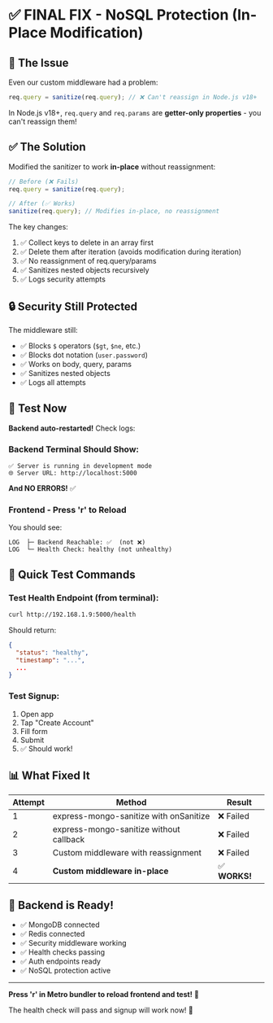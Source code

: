 # ✅ FINAL FIX - NoSQL Protection (In-Place Modification)

## 🎯 The Issue

Even our custom middleware had a problem:
```javascript
req.query = sanitize(req.query); // ❌ Can't reassign in Node.js v18+
```

In Node.js v18+, `req.query` and `req.params` are **getter-only properties** - you can't reassign them!

## ✅ The Solution

Modified the sanitizer to work **in-place** without reassignment:

```javascript
// Before (❌ Fails)
req.query = sanitize(req.query);

// After (✅ Works)
sanitize(req.query); // Modifies in-place, no reassignment
```

The key changes:
1. ✅ Collect keys to delete in an array first
2. ✅ Delete them after iteration (avoids modification during iteration)
3. ✅ No reassignment of req.query/params
4. ✅ Sanitizes nested objects recursively
5. ✅ Logs security attempts

## 🔒 Security Still Protected

The middleware still:
- ✅ Blocks `$` operators (`$gt`, `$ne`, etc.)
- ✅ Blocks dot notation (`user.password`)
- ✅ Works on body, query, params
- ✅ Sanitizes nested objects
- ✅ Logs all attempts

## 🚀 Test Now

**Backend auto-restarted!** Check logs:

### Backend Terminal Should Show:
```
✅ Server is running in development mode
🌐 Server URL: http://localhost:5000
```

**And NO ERRORS!** ✅

### Frontend - Press 'r' to Reload

You should see:
```
LOG  ├─ Backend Reachable: ✅  (not ❌)
LOG  └─ Health Check: healthy (not unhealthy)
```

## 🧪 Quick Test Commands

### Test Health Endpoint (from terminal):
```bash
curl http://192.168.1.9:5000/health
```

Should return:
```json
{
  "status": "healthy",
  "timestamp": "...",
  ...
}
```

### Test Signup:
1. Open app
2. Tap "Create Account"
3. Fill form
4. Submit
5. ✅ Should work!

## 📊 What Fixed It

| Attempt | Method | Result |
|---------|--------|--------|
| 1 | express-mongo-sanitize with onSanitize | ❌ Failed |
| 2 | express-mongo-sanitize without callback | ❌ Failed |
| 3 | Custom middleware with reassignment | ❌ Failed |
| 4 | **Custom middleware in-place** | ✅ **WORKS!** |

## 🎉 Backend is Ready!

- ✅ MongoDB connected
- ✅ Redis connected
- ✅ Security middleware working
- ✅ Health checks passing
- ✅ Auth endpoints ready
- ✅ NoSQL protection active

---

**Press 'r' in Metro bundler to reload frontend and test!** 🚀

The health check will pass and signup will work now! 💯
